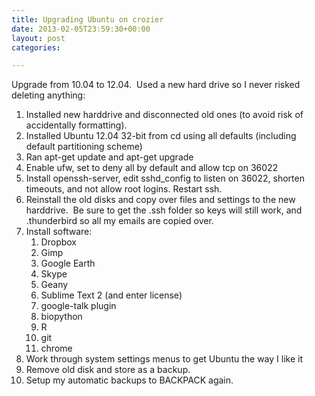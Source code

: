 ```yaml
---
title: Upgrading Ubuntu on crozier
date: 2013-02-05T23:59:30+00:00
layout: post
categories:

---
```

Upgrade from 10.04 to 12.04.  Used a new hard drive so I never risked deleting anything:

  1. Installed new harddrive and disconnected old ones (to avoid risk of accidentally formatting).
  2. Installed Ubuntu 12.04 32-bit from cd using all defaults (including default partitioning scheme)
  3. Ran apt-get update and apt-get upgrade
  4. Enable ufw, set to deny all by default and allow tcp on 36022
  5. Install openssh-server, edit sshd_config to listen on 36022, shorten timeouts, and not allow root logins. Restart ssh.
  6. Reinstall the old disks and copy over files and settings to the new harddrive.  Be sure to get the .ssh folder so keys will still work, and .thunderbird so all my emails are copied over.
  7. Install software:
      1. Dropbox
      2. Gimp
      3. Google Earth
      4. Skype
      5. Geany
      6. Sublime Text 2 (and enter license)
      7. google-talk plugin
      8. biopython
      9. R
     10. git
     11. chrome
  8. Work through system settings menus to get Ubuntu the way I like it
  9. Remove old disk and store as a backup.
 10. Setup my automatic backups to BACKPACK again.
